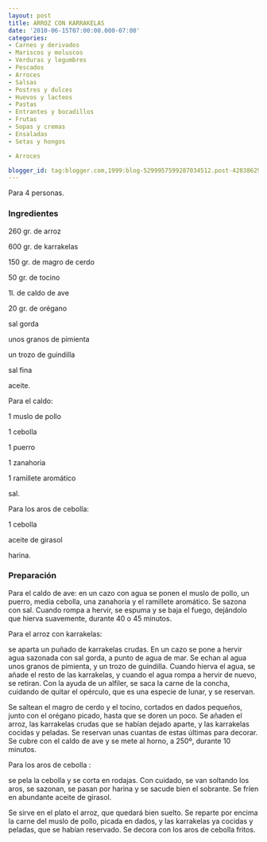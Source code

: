 ```yaml
---
layout: post
title: ARROZ CON KARRAKELAS
date: '2010-06-15T07:00:00.000-07:00'
categories:
- Carnes y derivados
- Mariscos y moluscos
- Verduras y legumbres
- Pescados
- Arroces
- Salsas
- Postres y dulces
- Huevos y lacteos
- Pastas
- Entrantes y bocadillos
- Frutas
- Sopas y cremas
- Ensaladas
- Setas y hongos

- Arroces

blogger_id: tag:blogger.com,1999:blog-5299957599287034512.post-4283862981520778858
---
```


Para 4 personas.

<h3>Ingredientes</h3>

260 gr. de arroz

600 gr. de karrakelas

150 gr. de magro de cerdo

50 gr. de tocino

1l. de caldo de ave

20 gr. de orégano

sal gorda

unos granos de pimienta

un trozo de guindilla

sal fina

aceite.

Para el caldo:

1 muslo de pollo

1 cebolla

1 puerro

1 zanahoria

1 ramillete aromático

sal.

Para los aros de cebolla:

1 cebolla

aceite de girasol

harina.

<h3>Preparación</h3>

Para el caldo de ave: en un cazo con agua se ponen el muslo de pollo, un puerro, media cebolla, una zanahoria y el ramillete aromático. Se sazona con sal. Cuando rompa a hervir, se espuma y se baja el fuego, dejándolo que hierva suavemente, durante 40 o 45 minutos.

Para el arroz con karrakelas:

se aparta un puñado de karrakelas crudas. En un cazo se pone a hervir agua sazonada con sal gorda, a punto de agua de mar. Se echan al agua unos granos de pimienta, y un trozo de guindilla. Cuando hierva el agua, se añade el resto de las karrakelas, y cuando el agua rompa a hervir de nuevo, se retiran. Con la ayuda de un alfiler, se saca la carne de la concha, cuidando de quitar el opérculo, que es una especie de lunar, y se reservan.

Se saltean el magro de cerdo y el tocino, cortados en dados pequeños, junto con el orégano picado, hasta que se doren un poco. Se añaden el arroz, las karrakelas crudas que se habían dejado aparte, y las karrakelas cocidas y peladas. Se reservan unas cuantas de estas últimas para decorar. Se cubre con el caldo de ave y se mete al horno, a 250&ordm;, durante 10 minutos.

Para los aros de cebolla :

se pela la cebolla y se corta en rodajas. Con cuidado, se van soltando los aros, se sazonan, se pasan por harina y se sacude bien el sobrante. Se fríen en abundante aceite de girasol.

Se sirve en el plato el arroz, que quedará bien suelto. Se reparte por encima la carne del muslo de pollo, picada en dados, y las karrakelas ya cocidas y peladas, que se habían reservado. Se decora con los aros de cebolla fritos.

